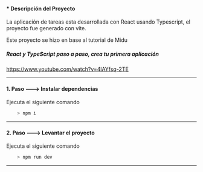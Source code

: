 #### * Descripción del Proyecto
La aplicación de tareas esta desarrollada con React usando Typescript, el proyecto fue generado con vite.

Este proyecto se hizo en base al tutorial de Midu

##### React y TypeScript paso a paso, crea tu primera aplicación

https://www.youtube.com/watch?v=4lAYfsq-2TE

--- 
#### 1. Paso ---> Instalar dependencias
Ejecuta el siguiente comando
```js
    > npm i
```
--- 
#### 2. Paso ---> Levantar el proyecto
Ejecuta el siguiente comando
```js
    > npm run dev
```
--- 